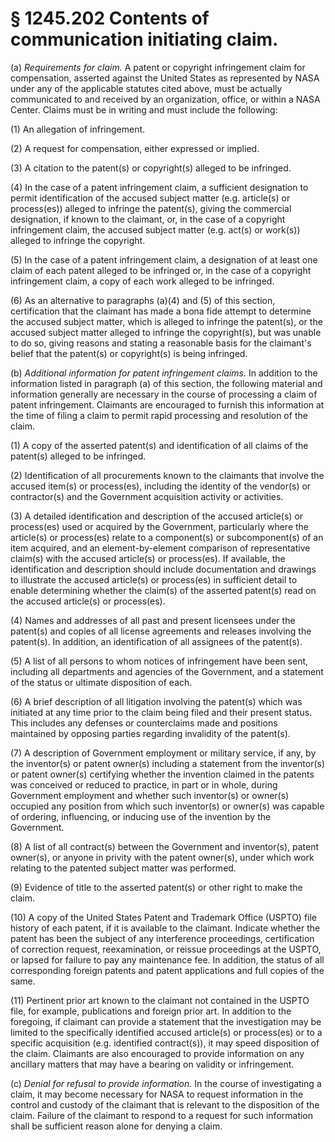 # § 1245.202   Contents of communication initiating claim.

(a) *Requirements for claim.* A patent or copyright infringement claim for compensation, asserted against the United States as represented by NASA under any of the applicable statutes cited above, must be actually communicated to and received by an organization, office, or within a NASA Center. Claims must be in writing and must include the following:


(1) An allegation of infringement.


(2) A request for compensation, either expressed or implied.


(3) A citation to the patent(s) or copyright(s) alleged to be infringed.


(4) In the case of a patent infringement claim, a sufficient designation to permit identification of the accused subject matter (e.g. article(s) or process(es)) alleged to infringe the patent(s), giving the commercial designation, if known to the claimant, or, in the case of a copyright infringement claim, the accused subject matter (e.g. act(s) or work(s)) alleged to infringe the copyright.


(5) In the case of a patent infringement claim, a designation of at least one claim of each patent alleged to be infringed or, in the case of a copyright infringement claim, a copy of each work alleged to be infringed.


(6) As an alternative to paragraphs (a)(4) and (5) of this section, certification that the claimant has made a bona fide attempt to determine the accused subject matter, which is alleged to infringe the patent(s), or the accused subject matter alleged to infringe the copyright(s), but was unable to do so, giving reasons and stating a reasonable basis for the claimant's belief that the patent(s) or copyright(s) is being infringed.


(b) *Additional information for patent infringement claims.* In addition to the information listed in paragraph (a) of this section, the following material and information generally are necessary in the course of processing a claim of patent infringement. Claimants are encouraged to furnish this information at the time of filing a claim to permit rapid processing and resolution of the claim.


(1) A copy of the asserted patent(s) and identification of all claims of the patent(s) alleged to be infringed.


(2) Identification of all procurements known to the claimants that involve the accused item(s) or process(es), including the identity of the vendor(s) or contractor(s) and the Government acquisition activity or activities.


(3) A detailed identification and description of the accused article(s) or process(es) used or acquired by the Government, particularly where the article(s) or process(es) relate to a component(s) or subcomponent(s) of an item acquired, and an element-by-element comparison of representative claim(s) with the accused article(s) or process(es). If available, the identification and description should include documentation and drawings to illustrate the accused article(s) or process(es) in sufficient detail to enable determining whether the claim(s) of the asserted patent(s) read on the accused article(s) or process(es).


(4) Names and addresses of all past and present licensees under the patent(s) and copies of all license agreements and releases involving the patent(s). In addition, an identification of all assignees of the patent(s).


(5) A list of all persons to whom notices of infringement have been sent, including all departments and agencies of the Government, and a statement of the status or ultimate disposition of each.


(6) A brief description of all litigation involving the patent(s) which was initiated at any time prior to the claim being filed and their present status. This includes any defenses or counterclaims made and positions maintained by opposing parties regarding invalidity of the patent(s).


(7) A description of Government employment or military service, if any, by the inventor(s) or patent owner(s) including a statement from the inventor(s) or patent owner(s) certifying whether the invention claimed in the patents was conceived or reduced to practice, in part or in whole, during Government employment and whether such inventor(s) or owner(s) occupied any position from which such inventor(s) or owner(s) was capable of ordering, influencing, or inducing use of the invention by the Government.


(8) A list of all contract(s) between the Government and inventor(s), patent owner(s), or anyone in privity with the patent owner(s), under which work relating to the patented subject matter was performed.


(9) Evidence of title to the asserted patent(s) or other right to make the claim.


(10) A copy of the United States Patent and Trademark Office (USPTO) file history of each patent, if it is available to the claimant. Indicate whether the patent has been the subject of any interference proceedings, certification of correction request, reexamination, or reissue proceedings at the USPTO, or lapsed for failure to pay any maintenance fee. In addition, the status of all corresponding foreign patents and patent applications and full copies of the same.


(11) Pertinent prior art known to the claimant not contained in the USPTO file, for example, publications and foreign prior art. In addition to the foregoing, if claimant can provide a statement that the investigation may be limited to the specifically identified accused article(s) or process(es) or to a specific acquisition (e.g. identified contract(s)), it may speed disposition of the claim. Claimants are also encouraged to provide information on any ancillary matters that may have a bearing on validity or infringement.


(c) *Denial for refusal to provide information.* In the course of investigating a claim, it may become necessary for NASA to request information in the control and custody of the claimant that is relevant to the disposition of the claim. Failure of the claimant to respond to a request for such information shall be sufficient reason alone for denying a claim.




